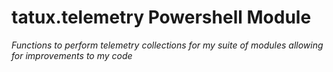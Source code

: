 # tatux.telemetry Powershell Module

*Functions to perform telemetry collections for my suite of modules allowing for improvements to my code*

